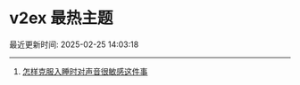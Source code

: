 # v2ex 最热主题

最近更新时间: 2025-02-25 14:03:18

--- 
1. [怎样克服入睡时对声音很敏感这件事](https://www.v2ex.com/t/1113983) 
